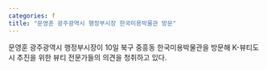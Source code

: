 ```yaml
---
categories: f
title: "문영훈 광주광역시 행정부시장 한국미용박물관 방문"
---
```

문영훈 광주광역시 행정부시장이 10일 북구 중흥동 한국미용박물관을 방문해 K-뷰티도시 추진을 위한 뷰티 전문가들의 의견을 청취하고 있다.